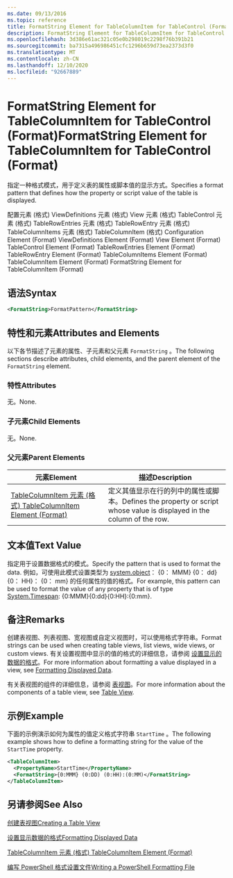 ```yaml
---
ms.date: 09/13/2016
ms.topic: reference
title: FormatString Element for TableColumnItem for TableControl (Format)
description: FormatString Element for TableColumnItem for TableControl (Format)
ms.openlocfilehash: 3d386e61ac321c05e0b298019c2298f76b391b21
ms.sourcegitcommit: ba7315a496986451cfc1296b659d73ea2373d3f0
ms.translationtype: MT
ms.contentlocale: zh-CN
ms.lasthandoff: 12/10/2020
ms.locfileid: "92667889"
---
```

# <a name="formatstring-element-for-tablecolumnitem-for-tablecontrol-format"></a><span data-ttu-id="de08c-103">FormatString Element for TableColumnItem for TableControl (Format)</span><span class="sxs-lookup"><span data-stu-id="de08c-103">FormatString Element for TableColumnItem for TableControl (Format)</span></span>

<span data-ttu-id="de08c-104">指定一种格式模式，用于定义表的属性或脚本值的显示方式。</span><span class="sxs-lookup"><span data-stu-id="de08c-104">Specifies a format pattern that defines how the property or script value of the table is displayed.</span></span>

<span data-ttu-id="de08c-105">配置元素 (格式) ViewDefinitions 元素 (格式) View 元素 (格式) TableControl 元素 (格式) TableRowEntries 元素 (格式) TableRowEntry 元素 (格式) TableColumnItems 元素 (格式) TableColumnItem (格式) </span><span class="sxs-lookup"><span data-stu-id="de08c-105">Configuration Element (Format) ViewDefinitions Element (Format) View Element (Format) TableControl Element (Format) TableRowEntries Element (Format) TableRowEntry Element (Format) TableColumnItems Element (Format) TableColumnItem Element (Format) FormatString Element for TableColumnItem (Format)</span></span>

## <a name="syntax"></a><span data-ttu-id="de08c-106">语法</span><span class="sxs-lookup"><span data-stu-id="de08c-106">Syntax</span></span>

```xml
<FormatString>FormatPattern</FormatString>
```

## <a name="attributes-and-elements"></a><span data-ttu-id="de08c-107">特性和元素</span><span class="sxs-lookup"><span data-stu-id="de08c-107">Attributes and Elements</span></span>

<span data-ttu-id="de08c-108">以下各节描述了元素的属性、子元素和父元素 `FormatString` 。</span><span class="sxs-lookup"><span data-stu-id="de08c-108">The following sections describe attributes, child elements, and the parent element of the `FormatString` element.</span></span>

### <a name="attributes"></a><span data-ttu-id="de08c-109">特性</span><span class="sxs-lookup"><span data-stu-id="de08c-109">Attributes</span></span>

<span data-ttu-id="de08c-110">无。</span><span class="sxs-lookup"><span data-stu-id="de08c-110">None.</span></span>

### <a name="child-elements"></a><span data-ttu-id="de08c-111">子元素</span><span class="sxs-lookup"><span data-stu-id="de08c-111">Child Elements</span></span>

<span data-ttu-id="de08c-112">无。</span><span class="sxs-lookup"><span data-stu-id="de08c-112">None.</span></span>

### <a name="parent-elements"></a><span data-ttu-id="de08c-113">父元素</span><span class="sxs-lookup"><span data-stu-id="de08c-113">Parent Elements</span></span>

|<span data-ttu-id="de08c-114">元素</span><span class="sxs-lookup"><span data-stu-id="de08c-114">Element</span></span>|<span data-ttu-id="de08c-115">描述</span><span class="sxs-lookup"><span data-stu-id="de08c-115">Description</span></span>|
|-------------|-----------------|
|[<span data-ttu-id="de08c-116">TableColumnItem 元素 (格式) </span><span class="sxs-lookup"><span data-stu-id="de08c-116">TableColumnItem Element (Format)</span></span>](./tablecolumnitem-element-for-tablecolumnitems-for-tablecontrol-format.md)|<span data-ttu-id="de08c-117">定义其值显示在行的列中的属性或脚本。</span><span class="sxs-lookup"><span data-stu-id="de08c-117">Defines the property or script whose value is displayed in the column of the row.</span></span>|

## <a name="text-value"></a><span data-ttu-id="de08c-118">文本值</span><span class="sxs-lookup"><span data-stu-id="de08c-118">Text Value</span></span>

<span data-ttu-id="de08c-119">指定用于设置数据格式的模式。</span><span class="sxs-lookup"><span data-stu-id="de08c-119">Specify the pattern that is used to format the data.</span></span> <span data-ttu-id="de08c-120">例如，可使用此模式设置类型为 [system.object](/dotnet/api/System.TimeSpan)： {0： MMM} {0： dd} {0： HH}： {0： mm} 的任何属性的值的格式。</span><span class="sxs-lookup"><span data-stu-id="de08c-120">For example, this pattern can be used to format the value of any property that is of type [System.Timespan](/dotnet/api/System.TimeSpan): {0:MMM}{0:dd}{0:HH}:{0:mm}.</span></span>

## <a name="remarks"></a><span data-ttu-id="de08c-121">备注</span><span class="sxs-lookup"><span data-stu-id="de08c-121">Remarks</span></span>

<span data-ttu-id="de08c-122">创建表视图、列表视图、宽视图或自定义视图时，可以使用格式字符串。</span><span class="sxs-lookup"><span data-stu-id="de08c-122">Format strings can be used when creating table views, list views, wide views, or custom views.</span></span> <span data-ttu-id="de08c-123">有关设置视图中显示的值的格式的详细信息，请参阅 [设置显示的数据的格式](./formatting-displayed-data.md)。</span><span class="sxs-lookup"><span data-stu-id="de08c-123">For more information about formatting a value displayed in a view, see [Formatting Displayed Data](./formatting-displayed-data.md).</span></span>

<span data-ttu-id="de08c-124">有关表视图的组件的详细信息，请参阅 [表视图](./creating-a-table-view.md)。</span><span class="sxs-lookup"><span data-stu-id="de08c-124">For more information about the components of a table view, see [Table View](./creating-a-table-view.md).</span></span>

## <a name="example"></a><span data-ttu-id="de08c-125">示例</span><span class="sxs-lookup"><span data-stu-id="de08c-125">Example</span></span>

<span data-ttu-id="de08c-126">下面的示例演示如何为属性的值定义格式字符串 `StartTime` 。</span><span class="sxs-lookup"><span data-stu-id="de08c-126">The following example shows how to define a formatting string for the value of the `StartTime` property.</span></span>

```xml
<TableColumnItem>
  <PropertyName>StartTime</PropertyName>
  <FormatString>{0:MMM} (0:DD) (0:HH):(0:MM)</FormatString>
</TableColumnItem>
```

## <a name="see-also"></a><span data-ttu-id="de08c-127">另请参阅</span><span class="sxs-lookup"><span data-stu-id="de08c-127">See Also</span></span>

[<span data-ttu-id="de08c-128">创建表视图</span><span class="sxs-lookup"><span data-stu-id="de08c-128">Creating a Table View</span></span>](./creating-a-table-view.md)

[<span data-ttu-id="de08c-129">设置显示数据的格式</span><span class="sxs-lookup"><span data-stu-id="de08c-129">Formatting Displayed Data</span></span>](./formatting-displayed-data.md)

[<span data-ttu-id="de08c-130">TableColumnItem 元素 (格式) </span><span class="sxs-lookup"><span data-stu-id="de08c-130">TableColumnItem Element (Format)</span></span>](./tablecolumnitem-element-for-tablecolumnitems-for-tablecontrol-format.md)

[<span data-ttu-id="de08c-131">编写 PowerShell 格式设置文件</span><span class="sxs-lookup"><span data-stu-id="de08c-131">Writing a PowerShell Formatting File</span></span>](./writing-a-powershell-formatting-file.md)
